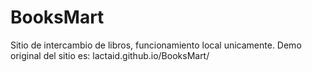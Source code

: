 # BooksMart
Sitio de intercambio de libros, funcionamiento local unicamente. Demo original del sitio es: lactaid.github.io/BooksMart/
